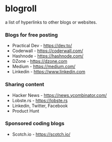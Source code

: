 # blogroll
a list of hyperlinks to other blogs or websites.

### Blogs for free posting

- Practical Dev - https://dev.to/
- Coderwall - https://coderwall.com/
- Hashnode - https://hashnode.com/
- DZone - https://dzone.com
- Medium - https://medium.com/
- Linkedin - https://www.linkedin.com

### Sharing content

- Hacker News - https://news.ycombinator.com/
- Lobste.rs - https://lobste.rs
- Linkedin, Twitter, Facebook
- Product Hunt

### Sponsored coding blogs

- Scotch.io - https://scotch.io/
